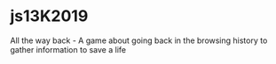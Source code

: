 # js13K2019
All the way back - A game about going back in the browsing history to gather information to save a life
